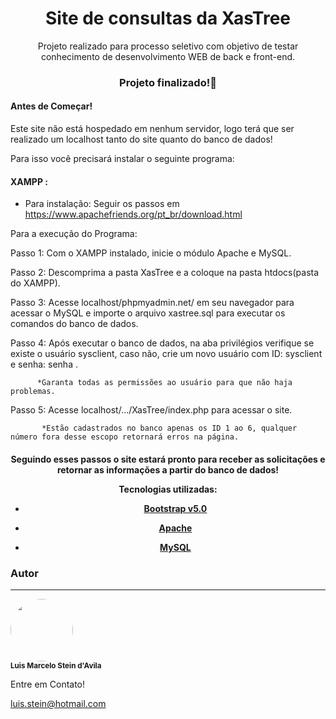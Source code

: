 
<h1 align="center">Site de consultas da XasTree</h1>
<p align="center">Projeto realizado para processo seletivo com objetivo de testar conhecimento de desenvolvimento WEB de back e front-end.</p>
<h3 align="center"> 
	Projeto finalizado!🎉
</h3>

<h4>Antes de Começar!</h4>
  Este site não está hospedado em nenhum servidor, logo terá que ser realizado um localhost tanto do site quanto do banco de dados!
  
  Para isso você precisará instalar o seguinte programa:
  
  <h4>XAMPP : </h4> 
  
- Para instalação: Seguir os passos em https://www.apachefriends.org/pt_br/download.html
  
        
 Para a execução do Programa:
 
 Passo 1: Com o XAMPP instalado, inicie o módulo Apache e MySQL.
 
 Passo 2: Descomprima a pasta XasTree e a coloque na pasta htdocs(pasta do XAMPP).
 
 Passo 3: Acesse localhost/phpmyadmin.net/ em seu navegador para acessar o MySQL e importe o arquivo xastree.sql para executar os comandos do banco de dados.
 
 Passo 4: Após executar o banco de dados, na aba privilégios verifique se existe o usuário sysclient, caso não, crie um novo usuário com ID: sysclient e senha: senha .
 
          *Garanta todas as permissões ao usuário para que não haja problemas.
          
 Passo 5: Acesse localhost/.../XasTree/index.php para acessar o site.
 
           *Estão cadastrados no banco apenas os ID 1 ao 6, qualquer número fora desse escopo retornará erros na página.
 <h4 align= "center"> Seguindo esses passos o site estará pronto para receber as solicitações e retornar as informações a partir do banco de dados!</4>
          
  Tecnologias utilizadas:
  
  - <a href="https://getbootstrap.com/">Bootstrap v5.0 </a>
 
- <a href="https://www.apachefriends.org/pt_br/index.html">Apache</a>

- <a href="https://www.apachefriends.org/pt_br/index.html">MySQL</a>

### Autor
---

<a align= "center">
 <img style="border-radius: 50%;" src=https://avatars3.githubusercontent.com/u/54028107?s=460&u=cec16b4804185c24bd9e9120f26eb4298b6e7757&v=4" width="100px;" alt=""/>
 <br />
 <sub><b>Luis Marcelo Stein d'Avila</b></sub></a> 

Entre em Contato!

luis.stein@hotmail.com
